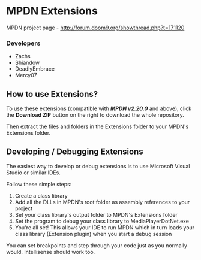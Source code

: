 MPDN Extensions
===============

MPDN project page - http://forum.doom9.org/showthread.php?t=171120

<H3>Developers</H3>
<ul>
<li>Zachs</li>
<li>Shiandow</li>
<li>DeadlyEmbrace</li>
<li>Mercy07</li>
</ul>


How to use Extensions?
----------------------

To use these extensions (compatible with ***MPDN v2.20.0*** and above), click the **Download ZIP** button on the right to download the whole repository.

Then extract the files and folders in the Extensions folder to your MPDN's Extensions folder.


Developing / Debugging Extensions
---------------------------------

The easiest way to develop or debug extensions is to use Microsoft Visual Studio or similar IDEs.

Follow these simple steps:<ol><li>Create a class library</li><li>Add all the DLLs in MPDN's root folder as assembly references to your project</li><li>Set your class library's output folder to MPDN's Extensions folder</li><li>Set the program to debug your class library to MediaPlayerDotNet.exe</li><li>You're all set! This allows your IDE to run MPDN which in turn loads your class library (Extension plugin) when you start a debug session</li></ol>

You can set breakpoints and step through your code just as you normally would. Intellisense should work too.